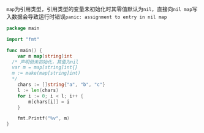 `map`为引用类型，引用类型的变量未初始化时其零值默认为`nil`，直接向`nil map`写入数据会导致运行时错误`panic: assignment to entry in nil map`

```go
package main

import "fmt"

func main() {
	var m map[string]int 
  /* 声明但未初始化，其值为nil
  var m = map[string]int{}
  m := make(map[string]int)
  */
	chars := []string{"a", "b", "c"}
	l := len(chars)
	for i := 0; i < l; i++ {
		m[chars[i]] = i
	}

	fmt.Printf("%v", m)
}
```


